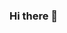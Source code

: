 ### Hi there 👋

<!--
**0xr4b/0xr4b** is a ✨ _special_ ✨ repository because its `README.md` (this file) appears on your GitHub profile.

![banner](https://i.imgur.com/Owp3hhM.jpg)

- 🔭 I’m currently working on ...
- 🌱 I’m currently learning ...
- 👯 I’m looking to collaborate on ...
- 🤔 I’m looking for help with ...
- 💬 Ask me about ...
- 📫 How to reach me: ...
- 😄 Pronouns: ...
- ⚡ Fun fact: ...
-->
